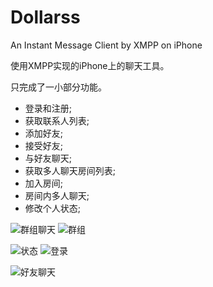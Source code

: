 Dollarss
========

An Instant Message Client by XMPP on iPhone

使用XMPP实现的iPhone上的聊天工具。

只完成了一小部分功能。

* 登录和注册;
* 获取联系人列表;
* 添加好友;
* 接受好友;
* 与好友聊天;
* 获取多人聊天房间列表;
* 加入房间;
* 房间内多人聊天;
* 修改个人状态;


![群组聊天](https://farm8.staticflickr.com/7276/13801145794_ab25db30bd.jpg)
![群组](https://farm3.staticflickr.com/2818/13800802655_790c0154e9.jpg)

![状态](https://farm4.staticflickr.com/3680/13800821973_64182b21d9.jpg)
![登录](https://farm3.staticflickr.com/2805/13800822253_10bf7ebed5.jpg)

![好友聊天](https://farm6.staticflickr.com/5116/13800802835_f98bedca6e.jpg)